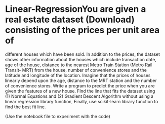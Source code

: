 # Linear-RegressionYou are given a real estate dataset (Download) consisting of the prices per unit area of
different houses which have been sold. In addition to the prices, the dataset shows other
information about the houses which include transaction date, age of the house, distance
to the nearest Metro Train Station (Metro Rail Transit- MRT) from the house, number of
convenience stores and the latitude and longitude of the location. Imagine that the prices
of houses linearly depend upon the age, distance to the MRT station and the number of
convenience stores. Write a program to predict the price when you are given the features
of a new house. FInd the line that fits the dataset using (1) Normal Equations and (2)
Gradient Descent Algorithm without using a linear regression library function, Finally, use
scikit-learn library function to find the best fit line.

(Use the notebook file to experiment with the code)
